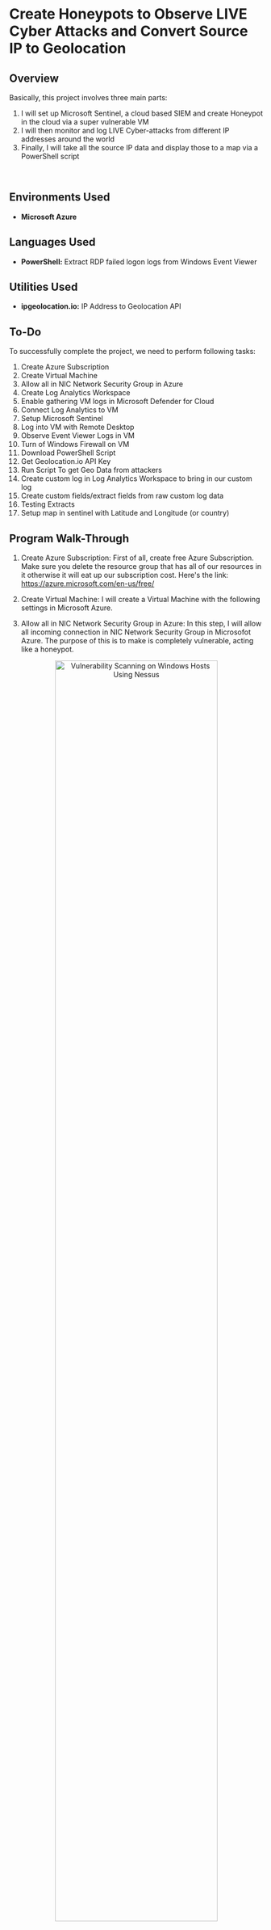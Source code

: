 <h1>Create Honeypots to Observe LIVE Cyber Attacks and Convert Source IP to Geolocation</h1>


<h2>Overview</h2>
Basically, this project involves three main parts:

1.	I will set up Microsoft Sentinel, a cloud based SIEM and create Honeypot in the cloud via a super vulnerable VM
2.	I will then monitor and log LIVE Cyber-attacks from different IP addresses around the world
3.	Finally, I will take all the source IP data and display those to a map via a PowerShell script
<br />

<h2>Environments Used </h2>

- <b>Microsoft Azure</b>
<h2>Languages Used</h2>

- <b>PowerShell:</b> Extract RDP failed logon logs from Windows Event Viewer 

<h2>Utilities Used</h2>

- <b>ipgeolocation.io:</b> IP Address to Geolocation API

<h2>To-Do</h2>

To successfully complete the project, we need to perform following tasks:

1.	Create Azure Subscription
2.	Create Virtual Machine
3.	Allow all in NIC Network Security Group in Azure
4.	Create Log Analytics Workspace
5.	Enable gathering VM logs in Microsoft Defender for Cloud
6.	Connect Log Analytics to VM
7.	Setup Microsoft Sentinel
8.	Log into VM with Remote Desktop
9.	Observe Event Viewer Logs in VM
10.	Turn of Windows Firewall on VM
11.	Download PowerShell Script
12.	Get Geolocation.io API Key
13.	Run Script To get Geo Data from attackers
14.	Create custom log in Log Analytics Workspace to bring in our custom log
15.	Create custom fields/extract fields from raw custom log data
16.	Testing Extracts
17.	Setup map in sentinel with Latitude and Longitude (or country)


<h2>Program Walk-Through</h2>

1.	Create Azure Subscription: First of all, create free Azure Subscription. Make sure you delete the resource group that has all of our resources in it otherwise it will eat up our subscription cost. Here's the link: https://azure.microsoft.com/en-us/free/
   
2.	Create Virtual Machine: I will create a Virtual Machine with the following settings in Microsoft Azure.

3.	Allow all in NIC Network Security Group in Azure: In this step, I will allow all incoming connection in NIC Network Security Group in Microsofot Azure. The purpose of this is to make is completely vulnerable, acting like a honeypot.

<p align="center">
<img src="https://i.ibb.co/TBD7zNt/1.jpg" height="80%" width="80%" alt="Vulnerability Scanning on Windows Hosts Using Nessus"/>
<br />
<br />

4.	Create Log Analytics Workspace: Now I will create a Log Analytics Workspace. The purpose of this is to ingest logs from the virtual machine to Log Analytics Workspace. I will then create custom log that contains geographic information.

<p align="center">
<img src="https://i.ibb.co/zmdqtbL/2.jpg" height="80%" width="80%" alt="Create Honeypots to Observe LIVE Cyber Attacks and Convert Source IP to Geolocation"/>
<br />
<br />

5.	Enable gathering VM logs in Microsoft Defender for Cloud: Next i will go to "Defender Plans" and "Data Collection" in Microsoft Defender for Cloud and do the following:

<p align="center">
<img src="https://i.ibb.co/wK7hbPg/3.jpg" height="80%" width="80%" alt="Create Honeypots to Observe LIVE Cyber Attacks and Convert Source IP to Geolocation"/>
<br />
<br />

<p align="center">
<img src="https://i.ibb.co/XY9Ktrv/4.jpg" height="80%" width="80%" alt="Create Honeypots to Observe LIVE Cyber Attacks and Convert Source IP to Geolocation"/>
<br />
<br />

6.	Connect Log Analytics to VM: Then connect Log Analytics to Virtual Machine which I created earlier.

<p align="center">
<img src="https://i.ibb.co/SyMr0pW/6.jpg" height="80%" width="80%" alt="Create Honeypots to Observe LIVE Cyber Attacks and Convert Source IP to Geolocation"/>
<br />
<br />

7.	Setup Microsoft Sentinel

<p align="center">
<img src="https://i.ibb.co/9T6XyDT/5.jpg" height="80%" width="80%" alt="Create Honeypots to Observe LIVE Cyber Attacks and Convert Source IP to Geolocation"/>
<br />
<br />

8.	Log into VM with Remote Desktop

<p align="center">
<img src="https://i.ibb.co/rfzqnyJ/7.jpg" height="80%" width="80%" alt="Create Honeypots to Observe LIVE Cyber Attacks and Convert Source IP to Geolocation"/>
<br />
<br />

9.	Observe Event Viewer Logs in VM

<p align="center">
<img src="https://i.ibb.co/K2JrGYw/9.jpg" height="80%" width="80%" alt="Create Honeypots to Observe LIVE Cyber Attacks and Convert Source IP to Geolocation"/>
<br />
<br />

10.	Turn off Windows Firewall on VM: Then I turned off Windows Firewall in the Virtual Machine.

11.	Download PowerShell Script: Now download the PowerShell script from the link https://github.com/joshmadakor1/Sentinel-Lab/blob/main/Custom_Security_Log_Exporter.ps1. Run the script from VM's Windows PowerShell ISE.

<p align="center">
<img src="https://i.ibb.co/7SWwC4y/11.jpg" height="80%" width="80%" alt="Create Honeypots to Observe LIVE Cyber Attacks and Convert Source IP to Geolocation"/>
<br />
<br />

12.	Get Geolocation.io API Key: However, before running the script in the previous step, we must get our own API key from https://ipgeolocation.io/

13.	Run Script To get Geo Data from attackers: As soon as someone tries to login to honeypot, the log will be saved in C:\ProgramData directory. Itried to login with incorrect password and here's the saved log:

<p align="center">
<img src="https://i.ibb.co/JrNpC4m/12.jpg" height="80%" width="80%" alt="Create Honeypots to Observe LIVE Cyber Attacks and Convert Source IP to Geolocation"/>
<br />
<br />

14.	Create custom log in Log Analytics Workspace to bring in our custom log

<p align="center">
<img src="https://i.ibb.co/fxd1GyD/15.jpg" height="80%" width="80%" alt="Create Honeypots to Observe LIVE Cyber Attacks and Convert Source IP to Geolocation"/>
<br />
<br />

15.	Create custom fields/extract fields from raw custom log data

<p align="center">
<img src="https://i.ibb.co/Z19S808/16.jpg" height="80%" width="80%" alt="Create Honeypots to Observe LIVE Cyber Attacks and Convert Source IP to Geolocation"/>
<br />
<br />

<p align="center">
<img src="https://i.ibb.co/6WKDpVC/23.jpg" height="80%" width="80%" alt="Create Honeypots to Observe LIVE Cyber Attacks and Convert Source IP to Geolocation"/>
<br />
<br />

<p align="center">
<img src="https://i.ibb.co/JxxHvfm/24.jpg" height="80%" width="80%" alt="Create Honeypots to Observe LIVE Cyber Attacks and Convert Source IP to Geolocation"/>
<br />
<br />

16.	Testing Extracts

<p align="center">
<img src="https://i.ibb.co/1XzrMYH/25.jpg" height="80%" width="80%" alt="Create Honeypots to Observe LIVE Cyber Attacks and Convert Source IP to Geolocation"/>
<br />
<br />

<p align="center">
<img src="https://i.ibb.co/P1Qv23Y/21.jpg" height="80%" width="80%" alt="Create Honeypots to Observe LIVE Cyber Attacks and Convert Source IP to Geolocation"/>
<br />
<br />
   
17.	Setup map in sentinel with Latitude and Longitude (or country)

<p align="center">
<img src="https://i.ibb.co/CH3t5Zm/20.jpg" height="80%" width="80%" alt="Create Honeypots to Observe LIVE Cyber Attacks and Convert Source IP to Geolocation"/>
<br />
<br />

<p align="center">
<img src="https://i.ibb.co/YtNWSL8/22.jpg" height="80%" width="80%" alt="Create Honeypots to Observe LIVE Cyber Attacks and Convert Source IP to Geolocation"/>
<br />
<br />
